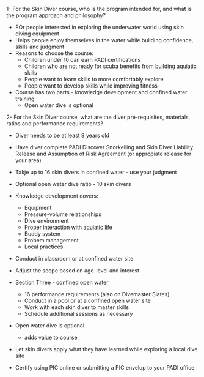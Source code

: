 1- For the Skin Diver course, who is the program intended for, and what is the program approach and philosophy?

- FOr people interested in exploring the underwater world using skin diving equipment
- Helps people enjoy themselves in the water while building confidence, skills and judgment
- Reasons to choose the course:
    - Children under 10 can earn PADI certifications
    - Children who are not ready for scuba benefits from building aquiatic skills
    - People want to learn skills to more comfortably explore
    - People want to develop skills while improving fitness
- Course has two parts - knowledge development and confined water training
    - Open water dive is optional

2- For the Skin Diver course, what are the diver pre-requisites, materials, ratios and performance requirements?

- Diver needs to be at least 8 years old
- Have diver complete PADI Discover Snorkelling and Skin Diver Liability Release and Assumption of Risk Agreement (or appropiate release for your area)
- Takje up to 16 skin divers in confined water - use your judgment
- Optional open water dive ratio - 10 skin divers
- Knowledge development covers:
    - Equipment
    - Pressure-volume relationships
    - Dive environment
    - Proper interaction with aquiatic life
    - Buddy system
    - Probem management
    - Local practices
- Conduct in classroom or at confined water site
- Adjust the scope based on age-level and interest

- Section Three - confined open water
    - 16 performance requirements (also on Divemaster Slates)
    - Conduct in a pool or at a confined open water site
    - Work with each skin diver to master skills
    - Schedule additional sessions as necessary
- Open water dive is optional
    - adds value to course
- Let skin divers apply what they have learned while exploring a local dive site
- Certify using PIC online or submitting a PIC envelop to your PADI office

